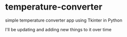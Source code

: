 # temperature-converter

simple temperature converter app using Tkinter in Python

I'll be updating and adding new things to it over time
